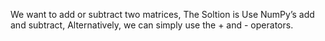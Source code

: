We want to add or subtract two matrices, The Soltion is Use NumPy’s add and subtract, Alternatively, we can simply use the + and - operators.
